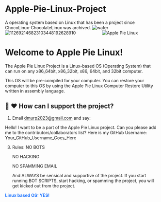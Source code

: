# Apple-Pie-Linux-Project
A operating system based on Linux that has been a project since ChocoLinux-ChocolateLinux was archived.
![wafer](https://github.com/Apple-Pie-Linux-Foundation/Apple-Pie-Linux-Project/assets/111024718/37e8371d-2824-4c69-998b-59deecaea849)
![112692146823103448192628910](https://github.com/Apple-Pie-Linux-Foundation/Apple-Pie-Linux-Project/assets/111024718/d5499f25-59ae-44ff-a24b-1c72640e84b6)
                     ![Apple Pie Linux](https://github.com/Apple-Pie-Linux-Foundation/Apple-Pie-Linux-Project/assets/111024718/f39c4fa6-6d8a-4e39-a37b-1a7d1687dc9c)

# **Welcome to Apple Pie Linux!**

The Apple Pie Linux Project is a Linux-based OS (Operating System) that can run on any x86_64bit, x86_32bit, x86, 64bit, and 32bit computer. 

This OS will be pre-compiled for your computer. You can restore your computer to this OS by using the Apple Pie Linux Computer Restore Utility written in assembly language.

## **🤝 ❤️ How can I support the project?** 

1. Email dmurp2023@gmail.com and say:

Hello! I want to be a part of the Apple Pie Linux project. Can you please add me to the contributors/collaborators list? Here is my GitHub Username: Your_GitHub_Username_Goes_Here

3. Rules:
     NO BOTS
   
     NO HACKING
   
     NO SPAMMING EMAIL
   
     And ALWAYS be sensical and supportive of the project. If you start running BOT SCRIPTS, start hacking, or spamming the project, you will get kicked out from the project.
   
<font color="#1c73ff"><b>Linux based OS: YES!</b></font>
